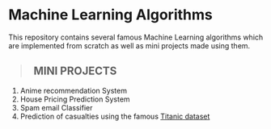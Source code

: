 # Machine Learning Algorithms

This repository contains several famous Machine Learning algorithms which are implemented from scratch as well as mini projects made using them.

>## &nbsp; MINI PROJECTS

1. Anime recommendation System
2. House Pricing Prediction System
3. Spam email Classifier
4. Prediction of casualties using the famous [Titanic dataset](https://www.kaggle.com/c/titanic)
